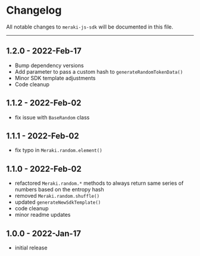 # Changelog

All notable changes to `meraki-js-sdk` will be documented in this file.

---

## 1.2.0 - 2022-Feb-17

- Bump dependency versions
- Add parameter to pass a custom hash to `generateRandomTokenData()`
- Minor SDK template adjustments
- Code cleanup

## 1.1.2 - 2022-Feb-02

- fix issue with `BaseRandom` class


## 1.1.1 - 2022-Feb-02

- fix typo in `Meraki.random.element()`

## 1.1.0 - 2022-Feb-02

- refactored `Meraki.random.*` methods to always return same series of numbers based on the entropy hash
- removed `Meraki.random.shuffle()`
- updated `generateNewSdkTemplate()`
- code cleanup
- minor readme updates

## 1.0.0 - 2022-Jan-17

- initial release
